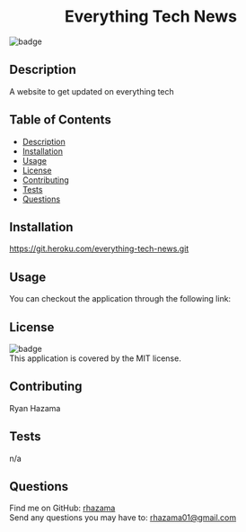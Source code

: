 
<h1 align="center">Everything Tech News </h1>

![badge](https://img.shields.io/badge/license-MIT-brightgreen)<br />
## Description
A website to get updated on everything tech

## Table of Contents
- [Description](#description)
- [Installation](#installation)
- [Usage](#usage)
- [License](#license)
- [Contributing](#contributing)
- [Tests](#tests)
- [Questions](#questions)
## Installation
https://git.heroku.com/everything-tech-news.git
## Usage
You can checkout the application through the following link: 
## License
![badge](https://img.shields.io/badge/license-MIT-brightgreen)
<br />
This application is covered by the MIT license.
## Contributing
Ryan Hazama
## Tests
n/a
## Questions
Find me on GitHub: [rhazama](https://github.com/rhazama)<br />
Send any questions you may have to: rhazama01@gmail.com<br />
    
